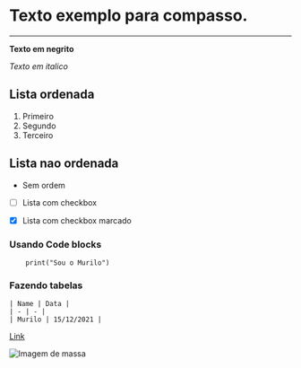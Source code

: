 # Texto exemplo para compasso.
---

**Texto em negrito**

_Texto em italico_

## Lista ordenada
1. Primeiro
2. Segundo
3. Terceiro

## Lista nao ordenada

* Sem ordem
* [ ] Lista com checkbox
* [X] Lista com checkbox marcado


### Usando Code blocks
```
    print("Sou o Murilo")
```
### Fazendo tabelas
    | Name | Data |
    | - | - |
    | Murilo | 15/12/2021 |

[Link](http://google.com.br)

![Imagem de massa](https://media-manager.noticiasaominuto.com/1920/naom_5c6fdc3d56d23.jpg)
